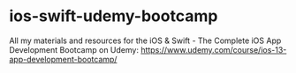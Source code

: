 # ios-swift-udemy-bootcamp
All my materials and resources for the iOS &amp; Swift - The Complete iOS App Development Bootcamp on Udemy: https://www.udemy.com/course/ios-13-app-development-bootcamp/
